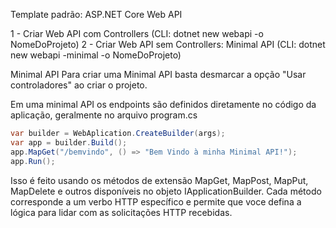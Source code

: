 Template padrão: ASP.NET Core Web API

1 - Criar Web API com Controllers (CLI: dotnet new webapi -o NomeDoProjeto)
2 - Criar Web API sem Controllers: Minimal API (CLI: dotnet new webapi -minimal -o NomeDoProjeto)


Minimal API
Para criar uma Minimal API basta desmarcar a opção "Usar controladores" ao criar o projeto.

Em uma minimal API os endpoints são definidos diretamente no código da aplicação, geralmente no arquivo program.cs

````c#
var builder = WebAplication.CreateBuilder(args);
var app = builder.Build();
app.MapGet("/bemvindo", () => "Bem Vindo à minha Minimal API!");
app.Run();
````

Isso é feito usando os métodos de extensão MapGet, MapPost, MapPut, MapDelete e outros disponíveis no objeto IApplicationBuilder.
Cada método corresponde a um verbo HTTP específico e permite que voce defina a lógica para lidar com as solicitações HTTP recebidas.